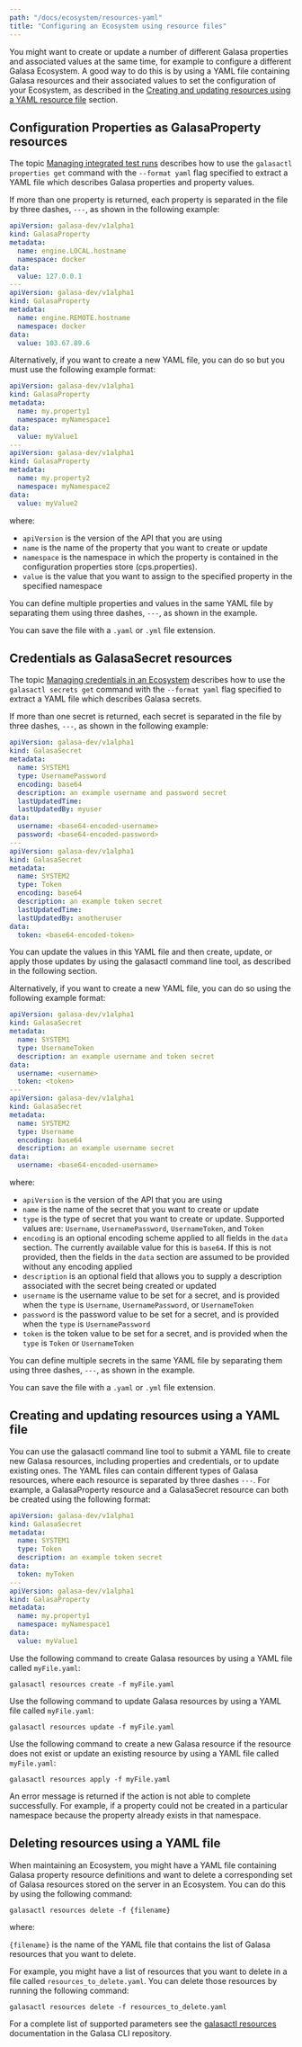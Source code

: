```yaml
---
path: "/docs/ecosystem/resources-yaml"
title: "Configuring an Ecosystem using resource files"
---
```


You might want to create or update a number of different Galasa properties and associated values at the same time, for example to configure a different Galasa Ecosystem. A good way to do this is by using a YAML file containing Galasa resources and their associated values to set the configuration of your Ecosystem, as described in the [Creating and updating resources using a YAML resource file](#setting-resources) section.

## Configuration Properties as GalasaProperty resources

The topic [Managing integrated test runs](../ecosystem/ecosystem-manage-cps) describes how to use the `galasactl properties get` command with the `--format yaml` flag specified to extract a YAML file which describes Galasa properties and property values. 

If more than one property is returned, each property is separated in the file by three dashes, `---`, as shown in the following example: 

```yaml
apiVersion: galasa-dev/v1alpha1
kind: GalasaProperty
metadata:
  name: engine.LOCAL.hostname
  namespace: docker
data:
  value: 127.0.0.1
---
apiVersion: galasa-dev/v1alpha1
kind: GalasaProperty
metadata:
  name: engine.REMOTE.hostname
  namespace: docker
data:
  value: 103.67.89.6
```


Alternatively, if you want to create a new YAML file, you can do so but you must use the following example format:


```yaml
apiVersion: galasa-dev/v1alpha1
kind: GalasaProperty
metadata:
  name: my.property1
  namespace: myNamespace1
data:
  value: myValue1
---
apiVersion: galasa-dev/v1alpha1
kind: GalasaProperty
metadata:
  name: my.property2
  namespace: myNamespace2
data:
  value: myValue2
```

where:
- `apiVersion` is the version of the API that you are using
- `name` is the name of the property that you want to create or update
- `namespace` is the namespace in which the property is contained in the configuration properties store (cps.properties). 
- `value` is the value that you want to assign to the specified property in the specified namespace


You can define multiple properties and values in the same YAML file by separating them using three dashes, `---`, as shown in the example.

You can save the file with a `.yaml` or `.yml` file extension.


## Credentials as GalasaSecret resources

The topic [Managing credentials in an Ecosystem](../ecosystem/ecosystem-manage-creds) describes how to use the `galasactl secrets get` command with the `--format yaml` flag specified to extract a YAML file which describes Galasa secrets.

If more than one secret is returned, each secret is separated in the file by three dashes, `---`, as shown in the following example: 

```yaml
apiVersion: galasa-dev/v1alpha1
kind: GalasaSecret
metadata:
  name: SYSTEM1
  type: UsernamePassword
  encoding: base64
  description: an example username and password secret
  lastUpdatedTime:
  lastUpdatedBy: myuser
data:
  username: <base64-encoded-username>
  password: <base64-encoded-password>
---
apiVersion: galasa-dev/v1alpha1
kind: GalasaSecret
metadata:
  name: SYSTEM2
  type: Token
  encoding: base64
  description: an example token secret
  lastUpdatedTime:
  lastUpdatedBy: anotheruser
data:
  token: <base64-encoded-token>
```

You can update the values in this YAML file and then create, update, or apply those updates by using the galasactl command line tool, as described in the following section. 


Alternatively, if you want to create a new YAML file, you can do so using the following example format:


```yaml
apiVersion: galasa-dev/v1alpha1
kind: GalasaSecret
metadata:
  name: SYSTEM1
  type: UsernameToken
  description: an example username and token secret
data:
  username: <username>
  token: <token>
---
apiVersion: galasa-dev/v1alpha1
kind: GalasaSecret
metadata:
  name: SYSTEM2
  type: Username
  encoding: base64
  description: an example username secret
data:
  username: <base64-encoded-username>
```

where:
- `apiVersion` is the version of the API that you are using
- `name` is the name of the secret that you want to create or update
- `type` is the type of secret that you want to create or update. Supported values are: `Username`, `UsernamePassword`, `UsernameToken`, and `Token`
- `encoding` is an optional encoding scheme applied to all fields in the `data` section. The currently available value for this is `base64`. If this is not provided, then the fields in the `data` section are assumed to be provided without any encoding applied
- `description` is an optional field that allows you to supply a description associated with the secret being created or updated
- `username` is the username value to be set for a secret, and is provided when the `type` is `Username`, `UsernamePassword`, or `UsernameToken`
- `password` is the password value to be set for a secret, and is provided when the `type` is `UsernamePassword`
- `token` is the token value to be set for a secret, and is provided when the `type` is `Token` or `UsernameToken`


You can define multiple secrets in the same YAML file by separating them using three dashes, `---`, as shown in the example.

You can save the file with a `.yaml` or `.yml` file extension.


## <a name="setting-resources"></a>Creating and updating resources using a YAML file

You can use the galasactl command line tool to submit a YAML file to create new Galasa resources, including properties and credentials, or to update existing ones. The YAML files can contain different types of Galasa resources, where each resource is separated by three dashes `---`. For example, a GalasaProperty resource and a GalasaSecret resource can both be created using the following format:

```yaml
apiVersion: galasa-dev/v1alpha1
kind: GalasaSecret
metadata:
  name: SYSTEM1
  type: Token
  description: an example token secret
data:
  token: myToken
---
apiVersion: galasa-dev/v1alpha1
kind: GalasaProperty
metadata:
  name: my.property1
  namespace: myNamespace1
data:
  value: myValue1
```

Use the following command to create Galasa resources by using a YAML file called `myFile.yaml`:

```
galasactl resources create -f myFile.yaml
```

Use the following command to update Galasa resources by using a YAML file called `myFile.yaml`:

```
galasactl resources update -f myFile.yaml
```

Use the following command to create a new Galasa resource if the resource does not exist or update an existing resource by using a YAML file called `myFile.yaml`:

```
galasactl resources apply -f myFile.yaml
```

An error message is returned if the action is not able to complete successfully. For example, if a property could not be created in a particular namespace because the property already exists in that namespace.
 

## Deleting resources using a YAML file

When maintaining an Ecosystem, you might have a YAML file containing Galasa property resource definitions and want to delete a corresponding set of Galasa resources stored on the server in an Ecosystem. You can do this by using the following command: 

```
galasactl resources delete -f {filename}
```

where:

`{filename}` is the name of the YAML file that contains the list of Galasa resources that you want to delete.

For example, you might have a list of resources that you want to delete in a file called `resources_to_delete.yaml`. You can delete those resources by running the following command:

```
galasactl resources delete -f resources_to_delete.yaml
```


For a complete list of supported parameters see the <a href="https://github.com/galasa-dev/cli/blob/main/docs/generated/galasactl_resources.md" target="_blank"> galasactl resources</a> documentation in the Galasa CLI repository.
